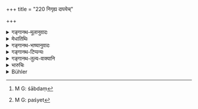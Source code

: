+++
title = "220 निगृह्य दापयेच्"

+++

<details><summary>गङ्गानथ-मूलानुवादः</summary>

Having caught such a breaker of compact, he shall make him pay six ‘niṣkas’ of four ‘suvarṇas’ each, and also one silver ‘śatamāna.’—(220)
</details>

<details><summary>मेधातिथिः</summary>

**निगृह्य** अवष्टभ्य पीडयित्वा काललाभम् अकारयित्वा दण्ड्यः । चत्वारि सुवर्णानि येषां निष्काणां परिमाणं ते **चतुःसुवर्णा निष्काः** । यद्य् अपि "चतुःसुवर्णिको निष्कः" (म्ध् ८.१३७) इत्य् अत्रोक्तम्, तथापि शास्त्रान्तरात् "साष्टं[^६१] शतं सुवर्णानां निष्कम् आहुर् महाधियः" इत्य् एवमादिपरिमाणान्तरं पश्यन्[^६२] विशिनष्टि । संज्ञाकारणसामर्थ्याद् एव लभ्यत इति चेत्, पद्यग्रन्थत्वान् न दोषः । 


[^६२]:
     M G: paśyet


[^६१]:
     M G: śābdaṃ

- <u>अन्ये</u> तु महार्थे बहुव्रीहिं कृत्वा त्रीन् दण्डान् आहुः । चतुर्भिः सुवर्णैः सह षण्णिष्कान् दण्डनीयः । दश निष्काः प्रतिपादिता भवन्ति । 

- <u>बहुव्रीहिसिद्ध्यर्थं</u> सहार्थे कथंचिन् मत्वर्थो योजितव्यः । न हि चित्राभिर् गोभिः सहितश् चित्रगुर् देवदत्त इति भवति । एते च त्रयो दण्डा यदि च त्रिभिर् एक इति कार्यापेक्षया योजनम् । 

निर्वासनदण्डेन[^६३] विकल्पते दण्डो ऽयम् ॥ ८.२२० ॥
</details>

<details><summary>गङ्गानथ-भाष्यानुवादः</summary>

‘*Having caught him*,’ *i.e*., detected and put him under restraint—tho
king should punish him, without giving him any time.

*The* ‘*niṣka of four suvarṇas each*’—is that which is made up of four
‘*suvarṇas*.’

Though under 8.317, the ‘*niṣka*’ has been defined as a measure
consisting of four ‘suvarṇas,’ yet the qualification is added here in
view of other definitions of the ‘*niṣka*’ found in other Smṛtis—*e.g*.,
one of them describes it as consisting of ‘a hundred *suvarṇas*.’

It might be argued that, in as much as the author himself has applied
the name ‘*niṣka*’ to four ‘*suvarṇas*’ only, the mere mention of the
name in the present text would be enough to show what is meant.

But, since the work is a metrical treatise, the presence of a
superfluous epithet cannot be regarded as a defect.

Others have taken the term ‘*catuḥsuvarṇa*’ as a Bahuvrīhi compound,
having the collective force, and hence explained the verse as
prescribing *three fines*; the meaning being that the fine is to consist
of ‘*four suvarṇas*,’ and ‘*six niṣkas*’; so that *ten niṣkas* come to
be indicated.

But for the purpose of making the compound a *Bahuvrīhi*, it would be
necessary to fasten the sense of *possession* on to that of
*association*. For mere *association* with ‘variegated cows’ does not
make Devadatta a ‘*Citraguḥ*’ (which is a Bahuvrīhi compound meaning
*possessing variegated cows*).

If the fines are to be taken as *three* distinct ones, then the only
construction possible is to take the three as constituting a single
penalty.

The penalty hero prescribed is alternative to ‘banishment’ (prescribed
in the preceding verse).—(220)
</details>

<details><summary>गङ्गानथ-टिप्पन्यः</summary>

“According to ‘others’ mentioned by Medhātithi, ‘four *Suvarṇas*, *or
six Niṣkas*, *or one Śatamāna*; Kullūka and Rāghavānanda also think it
possible that three separate fines may be inflicted according to the
circumstances of the case.”—Buhler.

This verse is quoted in *Vivādaratnākara* (p. 182), which adds the
following notes:—‘*Nigṛhya*,’ having him hauled up;—‘*catuḥsuvarṇān*’
qualifying ‘*ṣaṭ niṣkān*’ means ‘six of those *Niṣkas* which consists of
4 *Suvarṇas* each the epithet ‘*catuḥsuvarṇān*’ being added for the
exclusion of the other two measures of the ‘*Niṣkas*’ that are found in
the Śāstras—*viz*. (*a*) ‘the *Niṣka* consists of 108 *Suvarṇas*,’ (*b*)
‘the *Niṣka* consists of 5 *Suvarṇas*.’—‘*Śatamāna*’ consists of 320
*Raktikās*.

It is quoted in *Mitākṣarā* (2.187), which notes that herein Manu
mentions *four* penalties—(1) Banishment (verse 219), (2) fine of four
*Suvarṇas*, (3) fine of 6 *Niṣkas* and (4) fine of one *Śatamāna*; and
any *one* of these may be inflicted in accordance with the peculiar
circumstances of each case, such as the caste, the capacity and other
things of the persons concerned.

It is quoted in *Parāśaramādhava* (Vyavahāra, p. 253), which also
regards the four as distinct penalties, to be determined according to
the caste, learning and other qualifications of the persons
concerned;—in *Kṛtyakalpataru* (107a), which says that ‘*Śatamāna*’ is
equal to 320 *Rattis*;—and in *Vīramitrodaya* (Vyavahāra, 132a).
</details>

<details><summary>गङ्गानथ-तुल्य-वाक्यानि</summary>

**(verses 8.219-221)  
**

See Comparative notes for [Verse
8.219].
</details>

<details><summary>भारुचिः</summary>

**चतुः सुवर्णादि** च दण्डं च दाप्यः, ततो निर्वास्यः । "निगृह्य दापयेद् वैनम्" इत्य् अपरो दण्डविकल्पपाठः । एवं च सति निर्वासनं दण्डो वा ॥ ८.२१९ ॥
</details>

<details><summary>Bühler</summary>

220	And having imprisoned such a breaker of an agreement, he shall compel him to pay six nishkas, (each of) four suvarnas, and one satamana of silver.
</details>
